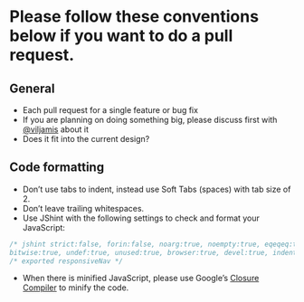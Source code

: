 # Please follow these conventions below if you want to do a pull request.

## General

* Each pull request for a single feature or bug fix
* If you are planning on doing something big, please discuss first with [@viljamis](http://twitter.com/viljamis) about it
* Does it fit into the current design?

## Code formatting

* Don’t use tabs to indent, instead use Soft Tabs (spaces) with tab size of 2.
* Don’t leave trailing whitespaces.
* Use JShint with the following settings to check and format your JavaScript: 
```javascript
/* jshint strict:false, forin:false, noarg:true, noempty:true, eqeqeq:true, boss:true,
bitwise:true, undef:true, unused:true, browser:true, devel:true, indent:2, expr:true */
/* exported responsiveNav */
```
* When there is minified JavaScript, please use Google’s [Closure Compiler](http://closure-compiler.appspot.com/home) to minify the code.
